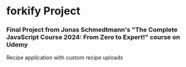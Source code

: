 # forkify Project

### Final Project from Jonas Schmedtmann's "The Complete JavaScript Course 2024: From Zero to Expert!" course on Udemy

Recipe application with custom recipe uploads
